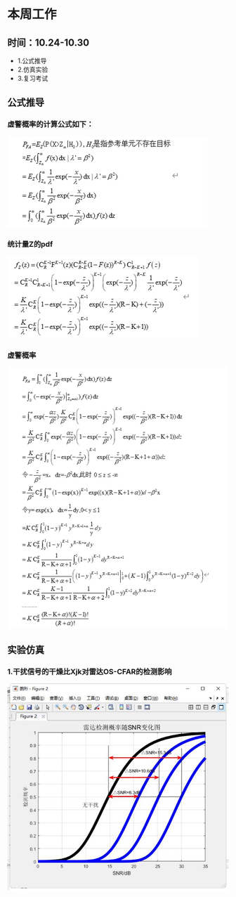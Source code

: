 # 本周工作
## 时间：10.24-10.30
* 1.公式推导
* 2.仿真实验
* 3.复习考试
## 公式推导

### 虚警概率的计算公式如下：
![虚警概率](1.png )
### 统计量Z的pdf
![统计量Z的概率密度函数](2.png )
### 虚警概率
![最后的虚警概率](3.png )


## 实验仿真
### 1.干扰信号的干燥比Xjk对雷达OS-CFAR的检测影响
![仿真1](4.jpg )
